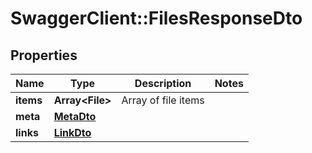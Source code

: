 # SwaggerClient::FilesResponseDto

## Properties
Name | Type | Description | Notes
------------ | ------------- | ------------- | -------------
**items** | **Array&lt;File&gt;** | Array of file items | 
**meta** | [**MetaDto**](MetaDto.md) |  | 
**links** | [**LinkDto**](LinkDto.md) |  | 

